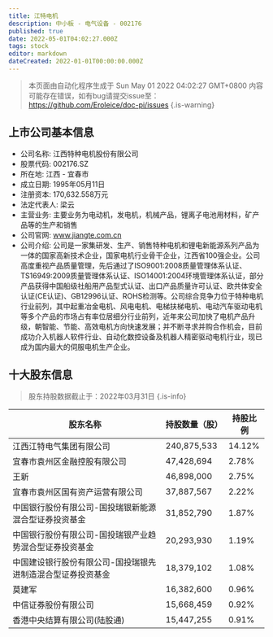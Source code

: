 ```yaml
---
title: 江特电机
description: 中小板 - 电气设备 - 002176
published: true
date: 2022-05-01T04:02:27.000Z
tags: stock
editor: markdown
dateCreated: 2022-01-01T00:00:00.000Z
---
```


> 本页面由自动化程序生成于 Sun May 01 2022 04:02:27 GMT+0800
> 内容可能存在错误，如有bug请提交issue至：https://github.com/Eroleice/doc-pi/issues
{.is-warning}

## 上市公司基本信息
- 公司名称: 江西特种电机股份有限公司
- 股票代码: 002176.SZ
- 所在地: 江西 - 宜春市
- 成立日期: 1995年05月11日
- 注册资本: 170,632.558万元
- 法定代表人: 梁云
- 主营业务: 主要业务为电动机，发电机，机械产品，锂离子电池用材料，矿产品等的生产和销售
- 公司官网: www.jiangte.com.cn
- 公司介绍: 公司是一家集研发、生产、销售特种电机和锂电新能源系列产品为一体的国家高新技术企业，国家电机行业骨干企业，江西省100强企业。公司高度重视产品质量管理，先后通过了ISO9001:2008质量管理体系认证、TS16949:2009质量管理体系认证、ISO14001:2004环境管理体系认证，部分产品获得中国船级社船用产品型式认证、出口产品质量许可认证、欧共体安全认证(CE认证)、GB12996认证、ROHS检测等。公司综合竞争力位于特种电机行业前列，其中起重冶金电机、风电电机、电梯扶梯电机、电动汽车驱动电机等多个产品的市场占有率位居细分行业前列，近年来公司加快了电机产品升级，朝智能、节能、高效电机方向快速发展；并不断寻求并购合作机会，目前成功介入机器人软件行业、自动化数控设备及机器人精密驱动电机行业，现已成为国内最大的伺服电机生产企业。


## 十大股东信息
> 股东持股数据截止于：2022年03月31日
{.is-info}

| 股东名称 | 持股数量（股） | 持股比例 |
| --- | --- | --- |
| 江西江特电气集团有限公司 | 240,875,533 | 14.12% |
| 宜春市袁州区金融控股有限公司 | 47,428,694 | 2.78% |
| 王新 | 46,898,000 | 2.75% |
| 宜春市袁州区国有资产运营有限公司 | 37,887,567 | 2.22% |
| 中国银行股份有限公司-国投瑞银新能源混合型证券投资基金 | 31,852,790 | 1.87% |
| 中国银行股份有限公司-国投瑞银产业趋势混合型证券投资基金 | 20,293,930 | 1.19% |
| 中国建设银行股份有限公司-国投瑞银先进制造混合型证券投资基金 | 18,379,102 | 1.08% |
| 莫建军 | 16,382,600 | 0.96% |
| 中信证券股份有限公司 | 15,668,459 | 0.92% |
| 香港中央结算有限公司(陆股通) | 15,447,255 | 0.91% |




